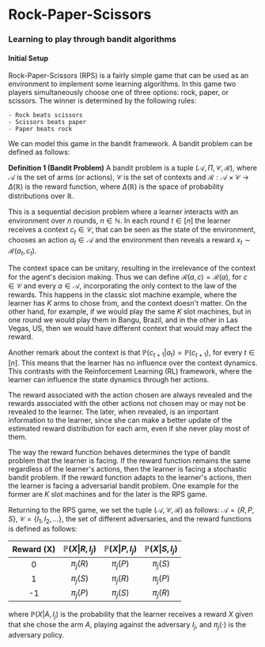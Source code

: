 # Rock-Paper-Scissors
### Learning to play through bandit algorithms

#### Initial Setup
Rock-Paper-Scissors (RPS) is a fairly simple game that can be used as an environment to implement some learning algorithms. In this game two players simultaneously choose one of three options: rock, paper, or scissors. The winner is determined by the following rules:

	- Rock beats scissors
	- Scissors beats paper
	- Paper beats rock


We can model this game in the bandit framework. A bandit problem can be defined as follows:

**Definition 1 (Bandit Problem)** A bandit problem is a tuple $(\mathcal{A},\Pi ,\mathcal{C}, \mathcal{R})$, where $\mathcal{A}$ is the set of arms (or actions), $\mathcal{C}$ is the set of contexts and $\mathcal{R}: \mathcal{A} \times \mathcal{C} \to \Delta(\mathbb{R})$ is the reward function, where $\Delta(\mathbb{R})$ is the space of probability distributions over $\mathbb{R}$. 

This is a sequential decision problem where a learner interacts with an environment over $n$ rounds, $n \in \mathbb{N}$. In each round $t \in [n]$ the learner receives a context $c_{t} \in \mathcal{C}$, that can be seen as the state of the environment, chooses an action $a_{t} \in \mathcal{A}$ and the environment then reveals a reward $x_{t} \sim \mathcal{R}(a_{t}, c_{t})$.  

The context space can be unitary, resulting in the irrelevance of the context for the agent's decision making. Thus we can define $\mathcal{R}(a,c) = \mathcal{R}(a)$, for $c \in \mathcal{C}$ and every $a \in \mathcal{A}$, incorporating the only context to the law of the rewards. This happens in the classic slot machine example, where the learner has $K$ arms to chose from, and the context doesn't matter. On the other hand, for example, if we would play the same $K$ slot machines, but in one round we would play them in Bangu, Brazil, and in the other in Las Vegas, US, then we would have different context that would may affect the reward.

Another remark about the context is that $\mathbb{P}(c_{t+1}|a_{t}) = \mathbb{P}(c_{t+1})$, for every $t \in [n]$. This means that the learner has no influence over the context dynamics. This contrasts with the Reinforcement Learning (RL) framework, where the learner can influence the state dynamics through her actions. 

The reward associated with the action chosen are always revealed and the rewards associated with the other actions not chosen may or may not be revealed to the learner. The later, when revealed, is an important information to the learner, since she can make a better update of the estimated reward distribution for each arm, even if she never play most of them.

The way the reward function behaves determines the type of bandit problem that the learner is facing. If the reward function remains the same regardless of the learner's actions, then the learner is facing a stochastic bandit problem. If the reward function adapts to the learner's actions, then the learner is facing a adversarial bandit problem. One example for the former are $K$ slot machines and for the later is the RPS game.

Returning to the RPS game, we set the tuple $(\mathcal{A}, \mathcal{C}, \mathcal{R})$ as follows: $\mathcal{A} = \{R,P,S\}$, $\mathcal{C} = \{I_{1}, I_{2}, \dots\}$, the set of different adversaries, and the reward functions is defined as follows:

| Reward (X) | $\mathbb{P}(X\|R,I_{j})$ | $\mathbb{P}(X\|P,I_{j})$ | $\mathbb{P}(X\|S,I_{j})$ |
| :-:        | :-:                      | :-:                      | :-:                      |
| 0          | $\pi_{j}(R)$             | $\pi_{j}(P)$             | $\pi_{j}(S)$             |
| 1          | $\pi_{j}(S)$             | $\pi_{j}(R)$             | $\pi_{j}(P)$             |
| -1         | $\pi_{j}(P)$             | $\pi_{j}(S)$             | $\pi_{j}(R)$             |

where $\mathbb{P}(X|A,I_{j})$ is the probability that the learner receives a reward $X$ given that she chose the arm $A$, playing against the adversary $I_{j}$, and $\pi_{j}(\cdot)$ is the adversary policy.


